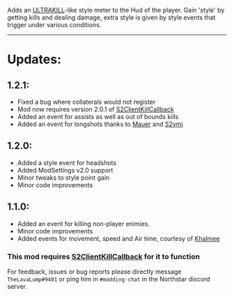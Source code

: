 Adds an [ULTRAKILL](https://store.steampowered.com/app/1229490/ULTRAKILL/)-like style meter to the Hud of the player.
Gain 'style' by getting kills and dealing damage, extra style is given by style events that trigger under various conditions.

<hr>

# Updates:

## 1.2.1:

- Fixed a bug where collaterals would not register
- Mod now requires version 2.0.1 of [S2ClientKillCallback](https://northstar.thunderstore.io/package/S2Mods/ClientKillCallback/)
- Added an event for assists as well as out of bounds kills
- Added an event for longshots thanks to [Mauer](https://northstar.thunderstore.io/package/TeamMauer/) and [S2ymi](https://northstar.thunderstore.io/package/S2Mods/)

## 1.2.0:

- Added a style event for headshots
- Added ModSettings v2.0 support
- Minor tweaks to style point gain
- Minor code improvements

## 1.1.0:

- Added an event for killing non-player enimies.
- Minor code improvements
- Added events for movement, speed and Air time, courtesy of [Khalmee](https://northstar.thunderstore.io/package/Khalmee/)

### This mod requires [S2ClientKillCallback](https://northstar.thunderstore.io/package/S2Mods/ClientKillCallback/) for it to function

For feedback, issues or bug reports please directly message `TheLavaLump#9401` or ping him in `#modding-chat` in the Northstar discord server.
